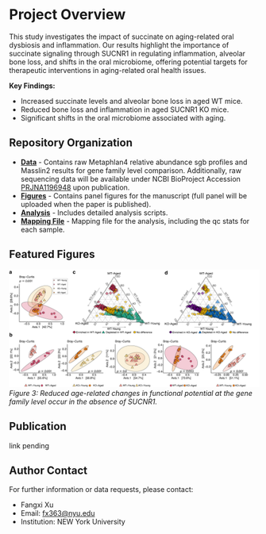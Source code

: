 # Project Overview

This study investigates the impact of succinate on aging-related oral dysbiosis and inflammation. Our results highlight the importance of succinate signaling through SUCNR1 in regulating inflammation, alveolar bone loss, and shifts in the oral microbiome, offering potential targets for therapeutic
interventions in aging-related oral health issues.

**Key Findings:**
- Increased succinate levels and alveolar bone loss in aged WT mice.
- Reduced bone loss and inflammation in aged SUCNR1 KO mice.
- Significant shifts in the oral microbiome associated with aging.

## Repository Organization

- **[Data](/data)** - Contains raw Metaphlan4 relative abundance sgb profiles and Masslin2 results for gene family level comparison. Additionally, raw sequencing data will be available under NCBI BioProject Accession [PRJNA1196948](https://www.ncbi.nlm.nih.gov/bioproject/PRJNA1196948) upon publication.
- **[Figures](/figures)** - Contains panel figures for the manuscript (full panel will be uploaded when the paper is published).
- **[Analysis](/analysis)** - Includes detailed analysis scripts.
- **[Mapping File](/data/mapping_250k_w_qc.xlsx)** - Mapping file for the analysis, including the qc stats for each sample.

## Featured Figures

![Figure 3](/figures/Figure3_final_submission.png)
*Figure 3: Reduced age-related changes in functional potential at the gene family level occur in
the absence of SUCNR1.*

## Publication

link pending

## Author Contact

For further information or data requests, please contact:
- Fangxi Xu
- Email: fx363@nyu.edu
- Institution: NEW York University



